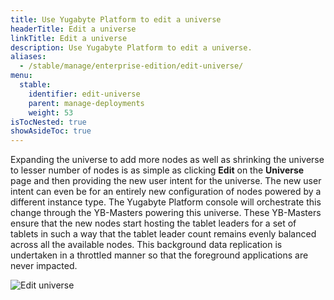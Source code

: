 ```yaml
---
title: Use Yugabyte Platform to edit a universe
headerTitle: Edit a universe
linkTitle: Edit a universe
description: Use Yugabyte Platform to edit a universe.
aliases:
  - /stable/manage/enterprise-edition/edit-universe/
menu:
  stable:
    identifier: edit-universe
    parent: manage-deployments
    weight: 53
isTocNested: true
showAsideToc: true
---
```


Expanding the universe to add more nodes as well as shrinking the universe to lesser number of nodes is as simple as clicking **Edit** on the **Universe** page and then providing the new user intent for the universe. The new user intent can even be for an entirely new configuration of nodes powered by a different instance type. The Yugabyte Platform console will orchestrate this change through the YB-Masters powering this universe. These YB-Masters ensure that the new nodes start hosting the tablet leaders for a set of tablets in such a way that the tablet leader count remains evenly balanced across all the available nodes. This background data replication is undertaken in a throttled manner so that the foreground applications are never impacted.

![Edit universe](/images/ee/edit-univ.png)
